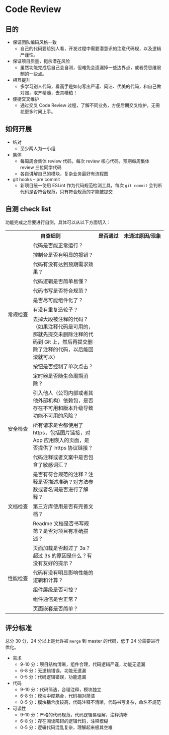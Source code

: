 # Code Review

## 目的

* 保证团队编码风格一致
  * 自己的代码要给别人看，开发过程中需要潜意识的注意代码规，以及逻辑严谨性。
* 保证项目质量，扼杀潜在风险
  * 虽然功能完成后自己会自测，但难免会遗漏掉一些边界点，或者受思维限制的一些点。
* 相互提升
  * 多学习别人代码，看高手是如何写出严谨、简洁、优美的代码，和自己做对照，取齐精髓，去其糟粕！
* 便捷交叉维护
  * 通过交叉 Code Review 过程，了解不同业务，方便后期交叉维护，无需花更多时间上手。

## 如何开展

* 结对
  * 至少两人为一小组
* 集体
  * 每周周会集体 review 代码，每次 review 核心代码，预期每周集体 review 三位同学代码
  * 各自讲解自己的模块，复杂业务最好有流程图
* git hooks – pre commit
  * 新项目统一使用 ESLint 作为代码规范检测工具，每次 `git commit` 会判断代码是否符合规范，只有符合规范的才能被提交

## 自测 check list

功能完成之后要进行自测，具体可以从以下方面切入：

<table>
  <tr>
    <th colspan="2">自查细则</th>
    <th style="width: 64px;">是否通过</th>
    <th style="width: 120px;">未通过原因/现象</th>
  </tr>
  <tr>
    <td rowspan="10" style="width: 64px;">常规检查</td>
    <td>代码是否能正常运行？</td>
    <td></td>
    <td></td>
  </tr>
  <tr>
    <td>控制台是否有明显的报错？</td>
    <td></td>
    <td></td>
  </tr>
  <tr>
    <td>代码有没有达到预期需求效果？</td>
    <td></td>
    <td></td>
  </tr>
  <tr>
    <td>代码逻辑是否简单易懂？</td>
    <td></td>
    <td></td>
  </tr>
  <tr>
    <td>代码书写是否符合规范？</td>
    <td></td>
    <td></td>
  </tr>
  <tr>
    <td>是否尽可能组件化了？</td>
    <td></td>
    <td></td>
  </tr>
  <tr>
    <td>有没有重复造轮子？</td>
    <td></td>
    <td></td>
  </tr>
  <tr>
    <td>去掉大段被注释的代码？<br>（如果注释代码是可用的，那就先提交未删除注释的代码到 Git 上，然后再提交删除了注释的代码，以后能回滚就可以）</td>
    <td></td>
    <td></td>
  </tr>
  <tr>
    <td>按钮是否控制了单次点击？</td>
    <td></td>
    <td></td>
  </tr>
  <tr>
    <td>定时器是否随生命周期消除？</td>
    <td></td>
    <td></td>
  </tr>
  <tr>
    <td rowspan="3">安全检查</td>
    <td>引入他人（公司内部或者其他外部机构）依赖包，是否存在不可用和版本升级导致功能不可用的风险？</td>
    <td></td>
    <td></td>
  </tr>
  <tr>
    <td>所有请求是否都使用了 https，包括图片链接，对 App 应用嵌入的页面，是否提供了 https 协议链接？</td>
    <td></td>
    <td></td>
  </tr>
  <tr>
    <td>代码注释或者文案中是否包含了敏感词汇？</td>
    <td></td>
    <td></td>
  </tr>
  <tr>
    <td rowspan="3">文档检查</td>
    <td>是否有符合规范的注释？注释是否描述准确？对方法参数或者名词是否进行了解释？</td>
    <td></td>
    <td></td>
  </tr>
  <tr>
    <td>第三方库使用是否有完善文档？</td>
    <td></td>
    <td></td>
  </tr>
  <tr>
    <td>Readme 文档是否书写规范？是否对项目有准确描述？</td>
    <td></td>
    <td></td>
  </tr>
  <tr>
    <td rowspan="5">性能检查</td>
    <td>页面加载是否超过了 3s？超过 3s 的原因是什么？有没有友好的提示？</td>
    <td></td>
    <td></td>
  </tr>
  <tr>
    <td>代码有没有明显影响性能的逻辑和计算？</td>
    <td></td>
    <td></td>
  </tr>
  <tr>
    <td>组件层级是否可控？</td>
    <td></td>
    <td></td>
  </tr>
  <tr>
    <td>组件通信是否正常？</td>
    <td></td>
    <td></td>
  </tr>
  <tr>
    <td>页面嵌套是否简单？</td>
    <td></td>
    <td></td>
  </tr>
</table>

## 评分标准

总分 30 分，24 分以上是允许被 `merge` 到 master 的代码，低于 24 分需要进行优化。

* 需求
  * 9-10 分：项目结构清晰，组件合理，代码逻辑严谨，功能无遗漏
  * 6-8 分：无逻辑错误，功能无遗漏
  * 0-5 分：代码逻辑错误，功能遗漏
* 代码
  * 9-10 分：代码简洁，合理注释，模块独立
  * 6-8 分：模块中度耦合，代码相对简洁
  * 0-5 分：模块耦合度较高，代码注释不清晰，代码书写复杂，命名不规范
* 可读性
  * 9-10 分：严格的代码规范，代码逻辑易理解，注释清晰
  * 6-8 分：存在阅读障碍的逻辑代码，注释模糊
  * 0-5 分：逻辑代码混乱复杂，理解起来极其空难

